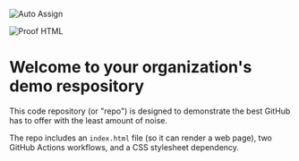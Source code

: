 ![Auto Assign](https://github.com/ossunited/demo-repository/actions/workflows/auto-assign.yml/badge.svg)

![Proof HTML](https://github.com/ossunited/demo-repository/actions/workflows/proof-html.yml/badge.svg)

# Welcome to your organization's demo respository
This code repository (or "repo") is designed to demonstrate the best GitHub has to offer with the least amount of noise.

The repo includes an `index.html` file (so it can render a web page), two GitHub Actions workflows, and a CSS stylesheet dependency.
